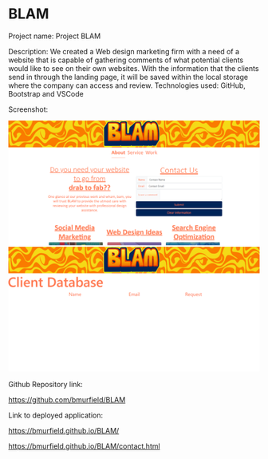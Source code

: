 # BLAM

Project name: Project BLAM

Description: We created a Web design marketing firm with a need of a website that is capable of gathering comments of what potential clients would like to see on their own websites.  With the information that the clients send in through the landing page, it will be saved within the local storage where the company can access and review.
Technologies used: GitHub, Bootstrap and VSCode

Screenshot:

![my screenshot](./assets/images/main.png)
![my screenshot](./assets/images/contact.png)

Github Repository link:

https://github.com/bmurfield/BLAM

Link to deployed application:

https://bmurfield.github.io/BLAM/

https://bmurfield.github.io/BLAM/contact.html

